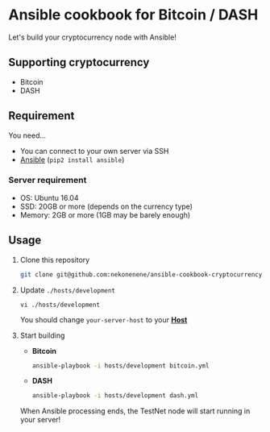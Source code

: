 # Ansible cookbook for Bitcoin / DASH

Let's build your cryptocurrency node with Ansible!


## Supporting cryptocurrency

- Bitcoin
- DASH


## Requirement

You need...

- You can connect to your own server via SSH
- [Ansible](https://www.ansible.com) (`pip2 install ansible`)

### Server requirement

- OS: Ubuntu 16.04
- SSD: 20GB or more (depends on the currency type)
- Memory: 2GB or more (1GB may be barely enough)


## Usage

1. Clone this repository  
    ```sh
    git clone git@github.com:nekonenene/ansible-cookbook-cryptocurrency.git && cd ansible-cookbook-cryptocurrency
    ```
    
2. Update `./hosts/development`
    ```
    vi ./hosts/development
    ```
    You should change `your-server-host` to your **[Host](http://man7.org/linux/man-pages/man5/ssh_config.5.html)**
    
3. Start building  
    - **Bitcoin**
        ```sh
        ansible-playbook -i hosts/development bitcoin.yml
        ```
    
    - **DASH**
        ```sh
        ansible-playbook -i hosts/development dash.yml
        ```
    
    When Ansible processing ends, the TestNet node will start running in your server!  
